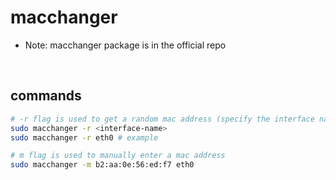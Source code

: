 # macchanger
- Note: macchanger package is in the official repo

<br>

## commands 
```bash
# -r flag is used to get a random mac address (specify the interface name to change the approriate one)
sudo macchanger -r <interface-name>
sudo macchanger -r eth0 # example

# m flag is used to manually enter a mac address
sudo macchanger -m b2:aa:0e:56:ed:f7 eth0
```

<br>
